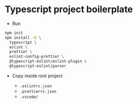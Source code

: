 # Typescript project boilerplate

- Run

```bash
npm init
npm install -D \
  typescript \
  eslint \
  prettier \
  eslint-config-prettier \
  @typescript-eslint/eslint-plugin \
  @typescript-eslint/parser
```

- Copy inside root project

  - `.eslintrc.json`
  - `.prettierrc.json`
  - `.vscode/`
